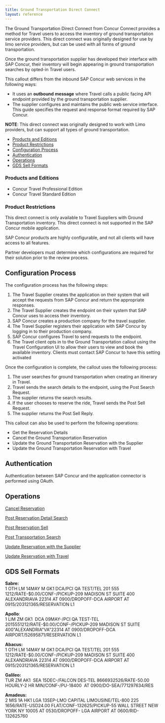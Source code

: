 ```yaml
---
title: Ground Transportation Direct Connect
layout: reference
---
```


The Ground Transportation Direct Connect from Concur Connect provides a method for Travel users to access the inventory of ground transportation service providers. This direct connect was originally designed for use by limo service providers, but can be used with all forms of ground transportation.

Once the ground transportation supplier has developed their interface with SAP Concur, their inventory will begin appearing in ground transportation searches by opted-in Travel users.

This callout differs from the inbound SAP Concur web services in the following ways:

* It uses an **outbound** **message** where Travel calls a public facing API endpoint provided by the ground transportation supplier.
* The supplier configures and maintains the public web service interface. This guide specifies the request and response format required by SAP Concur.

**NOTE**: This direct connect was originally designed to work with Limo providers, but can support all types of ground transportation.

* [Products and Editions](#products-editions)
* [Product Restrictions](#product-restrictions)
* [Configuration Process](#config-process)
* [Authentication](#authentication)
* [Operations](#operations)
* [GDS Sell Formats](#gds-sell-formats)

### <a name="products-editions"></a>Products and Editions
* Concur Travel Professional Edition
* Concur Travel Standard Edition

### <a name="product-restrictions"></a>Product Restrictions

This direct connect is only available to Travel Suppliers with Ground Transportation inventory. This direct connect is not supported in the SAP Concur mobile application.

SAP Concur products are highly configurable, and not all clients will have access to all features.

Partner developers must determine which configurations are required for their solution prior to the review process.

## <a name="config-process"></a>Configuration Process

The configuration process has the following steps:

1. The Travel Supplier creates the application on their system that will accept the requests from SAP Concur and return the appropriate responses.
2. The Travel Supplier creates the endpoint on their system that SAP Concur uses to access their inventory.
3. SAP Concur creates a production company for the travel supplier.
4. The Travel Supplier registers their application with SAP Concur by logging in to their production company.
5. SAP Concur configures Travel to send requests to the endpoint.
6. The Travel client opts in to the Ground Transportation callout using the Travel Configuration UI to allow their users to view and book the available inventory. Clients must contact SAP Concur to have this setting activated

Once the configuration is complete, the callout uses the following process:

1. The user searches for ground transportation when creating an itinerary in Travel.
2. Travel sends the search details to the endpoint, using the Post Search Request.
3. The supplier returns the search results.
4. If the user chooses to reserve the ride, Travel sends the Post Sell Request.
5. The supplier returns the Post Sell Reply.

This callout can also be used to perform the following operations:

* Get the Reservation Details
* Cancel the Ground Transportation Reservation
* Update the Ground Transportation Reservation with the Supplier
* Update the Ground Transportation Reservation with Travel

## <a name="authentication"></a>Authentication
Authentication between SAP Concur and the application connector is performed using OAuth.

## <a name="operations"></a>Operations

[Cancel Reservation][4]

[Post Reservation Detail Search][5]

[Post Reservation Sell][6]

[Post Transportation Search][7]

[Update Reservation with the Supplier][8]

[Update Reservation with Travel][9]


##  <a name="gds-sell-formats"></a>GDS Sell Formats

**Sabre:**  
1 OTH LM 14MAY M GK1 DCA/PCI QA TEST/TEL 201 555 1212/RATE-$0.00/CONF-/PICKUP-209 MADISON ST SUITE 400 ALEXANDRIAVA 22314 AT 0900/DROPOFF-DCA AIRPORT AT 0915/203121365/RESERVATION L1

**Apollo**:  
1 LIM ZM GK1  DCA 09MAY-/PCI QA TEST-TEL 2015551212/RATE-$0.00/CONF-/PICKUP-209 MADISON ST SUITE 400"ALEXANDRIA"VA"22314 AT 0900/DROPOFF-DCA AIRPORT/52695871/RESERVATION L1

**Abacus:**  
1 OTH LM 14MAY M GK1 DCA/PCI QA TEST/TEL 201 555 1212/RATE-$0.00/CONF-/PICKUP-209 MADISON ST SUITE 400 ALEXANDRIAVA 22314 AT 0900/DROPOFF-DCA AIRPORT AT 0915/203121365/RESERVATION L1

**Galileo:**  
TUR ZM AK1  SEA 15DEC-/FALCON DES-TEL 8666932526/RATE-50.00 HOURLY-2 HR MIN/CONF-/PU-18400  AT 0900/DO-SEA/771297634/RES

**Amadeus:**  
2 MIS 1A HK1 LGA 13SEP-LMO CAPITAL LIMOUSINE/TEL-800 225 1656/RATE-USD24.00 FLAT/CONF-132625/PICKUP-55 WALL STREET NEW YORK NY 10005 AT 0530/DROPOFF- LGA AIRPORT AT 0600/RID-132625760



[4]: /api-reference/direct-connects/ground-transportation/cancel-reservation.html
[5]: /api-reference/direct-connects/ground-transportation/post-reservation-detail-search.html
[6]: /api-reference/direct-connects/ground-transportation/post-reservation-sell.html
[7]: /api-reference/direct-connects/ground-transportation/post-transportation-search.html
[8]: /api-reference/direct-connects/ground-transportation/update-reservation-supplier.html
[9]: /api-reference/direct-connects/ground-transportation/update-reservation-travel.html
